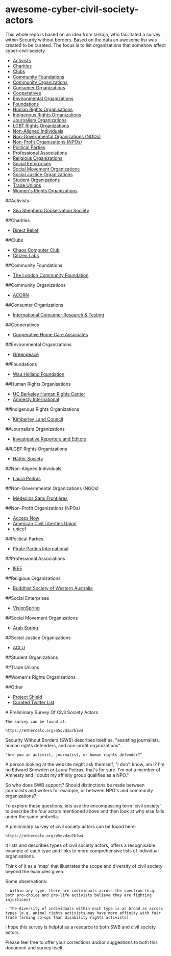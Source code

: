 # awesome-cyber-civil-society-actors

This whole repo is based on an idea from tarkaja, who facilitated a survey within Security without borders. Based on the data an awesome list was created to be curated. The focus is to list organisations that
somehow affect cyber-civil-society

- [Activists](#activists)
- [Charities](#charities)
- [Clubs](#clubs)
- [Community Foundations](#community-foundations)
- [Community Organizations](#community-organizations)
- [Consumer Organizations](#consumer-organizations)
- [Cooperatives](#Cooperatives)
- [Environmental Organizations](#environmental-organizations)
- [Foundations](#Foundations)
- [Human Rights Organisations](#human-rights-organisations)
- [Indigenous Rights Organizations](#indigenous-rights-organizations)
- [Journalism Organizations](#journalism-organizations)
- [LGBT Rights Organizations](#lbgt-rights-organizations)
- [Non-Aligned Individuals](#]non-aligned-individuals)
- [Non-Governmental Organizations (NGOs)](#)
- [Non-Profit Organizations (NPOs)](#)
- [Political Parties](#political-parties)
- [Professional Associations](#professional-associations)
- [Religious Organizations](#religious-organizations)
- [Social Enterprises](#social-enterprises)
- [Social Movement Organizations](#cocial-movement-organizations)
- [Social Justice Organizations](#social-justice-organizations)
- [Student Organizations](#student-organizations)
- [Trade Unions](#trade-unions)
- [Women's Rights Organizations](#women's-rights-organizations)

##Activists
* [Sea Shepherd Conservation Society](https://www.seashepherd.org/) 

##Charities
* [Direct Relief](https://www.directrelief.org/)

##Clubs
* [Chaos Computer Club](https://www.ccc.de/en/)
* [Citizen Labs](https://citizenlab.org/) 

##Community Foundations
* [The London Community Foundation](http://www.londoncf.org.uk/)

##Community Organizations
* [ACORN](http://www.acorninternational.org/)

##Consumer Organizations
* [International Consumer Research & Testing](http://www.international-testing.org/)

##Cooperatives
* [Cooperative Home Care Associates](http://www.chcany.org/) 
		
##Environmental Organizations
* [Greenpeace](http://www.greenpeace.org/international/en/)
		
##Foundations
* [Wau Holland Foundation](https://www.wauland.de/)
		
##Human Rights Organisations
* [UC Berkeley Human Rights Center](https://www.law.berkeley.edu/research/human-rights-center/programs/technology/)
* [Amnesty International](https://www.amnesty.org)

##Indigenous Rights Organizations
* [Kimberley Land Council](http://www.klc.org.au/)
		
##Journalism Organizations
* [Investigative Reporters and Editors](http://www.ire.org/)
		
##LGBT Rights Organizations
* [Háttér Society ](http://en.hatter.hu)
		
##Non-Aligned Individuals
* [Laura Poitras](https://en.wikipedia.org/wiki/Laura_Poitras)
		
##Non-Governmental Organizations (NGOs)
* [Médecins Sans Frontières](http://www.msf.org/)
		
##Non-Profit Organizations (NPOs)
* [Access Now](https://accessnow.org/)
* [American Civil Liberties Union](https://www.aclu.org/)
* [unicef](https://www.unicef.org/)
		
##Political Parties
* [Pirate Parties International](https://pp-international.net/)
		
##Professional Associations
* [IEEE](https://www.ieee.org/index.html)
		
##Religious Organizations
* [Buddhist Society of Western Australia](https://bswa.org/)
		
##Social Enterprises
* [VisionSpring](http://visionspring.org/)
		
##Social Movement Organizations
* [Arab Spring](https://en.wikipedia.org/wiki/Arab_Spring)
		
##Social Justice Organizations
* [ACLU](https://www.aclu.org/)
		
##Student Organizations

		
##Trade Unions

		
##Women's Rights Organizations

##Other
* [Project Shield](https://projectshield.withgoogle.com/) 
* [Curated Twitter List](https://twitter.com/graphiclunarkid/lists/digital-rights/members)



A Preliminary Survey Of Civil Society Actors

    The survey can be found at:

    https://ethercalc.org/m5ovdzu7blw4


Security Without Borders (SWB) describes itself as, "assisting journalists, human rights defenders, and non-profit organizations".

    "Are you an activist, journalist, or human rights defender?"

A person looking at the website might ask themself, "I don't know, am I? I'm no Edward Snowden or Laura Poitras, that's for sure. I'm not a member of Amnesty and I doubt my affinity group qualifies as a NPO."

So who does SWB support? Should distinctions be made between journalists and writers for example, or between NPO's and community organizations?

To explore these questions, lets use the encompassing term 'civil society' to describe the four actors mentioned above and then look at who else falls under the same umbrella.

A preliminary survey of civil society actors can be found here:

    https://ethercalc.org/m5ovdzu7blw4

It lists and describes types of civil society actors, offers a recognisable example of each type and links to more comprehensive lists of individual organisations.

Think of it as a 'map' that illustrates the scope and diversity of civil society beyond the examples given.

Some observations:

    - Within any type, there are individuals across the spectrum (e.g. both pro-choice and pro-life activists believe they are fighting injustices)

    - The diversity of individuals within each type is as broad as across types (e.g. animal rights activists may have more affinity with fair trade farming co-ops than disability rights activists)

I hope this survey is helpful as a resource to both SWB and civil society actors.

Please feel free to offer your corrections and/or suggestions to both this document and survey itself.
